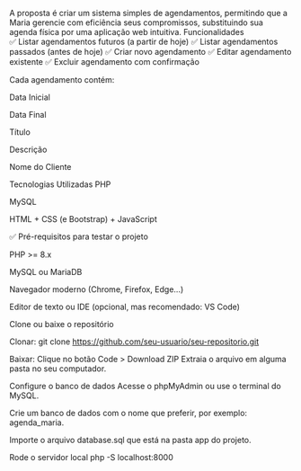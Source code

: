 A proposta é criar um sistema simples de agendamentos, permitindo que a Maria gerencie com eficiência seus compromissos, substituindo sua agenda física por uma aplicação web intuitiva.
Funcionalidades
<br>✅ Listar agendamentos futuros (a partir de hoje)
✅ Listar agendamentos passados (antes de hoje)
✅ Criar novo agendamento
✅ Editar agendamento existente
✅ Excluir agendamento com confirmação

Cada agendamento contém:

Data Inicial

Data Final

Título

Descrição

Nome do Cliente

Tecnologias Utilizadas
PHP

MySQL

HTML + CSS (e Bootstrap) + JavaScript 

✅ Pré-requisitos para testar o projeto

PHP >= 8.x

MySQL ou MariaDB

Navegador moderno (Chrome, Firefox, Edge...)

Editor de texto ou IDE (opcional, mas recomendado: VS Code)

Clone ou baixe o repositório

Clonar:
git clone https://github.com/seu-usuario/seu-repositorio.git

Baixar:
Clique no botão Code > Download ZIP
Extraia o arquivo em alguma pasta no seu computador.

Configure o banco de dados
Acesse o phpMyAdmin ou use o terminal do MySQL.

Crie um banco de dados com o nome que preferir, por exemplo: agenda_maria.

Importe o arquivo database.sql que está na pasta app do projeto.

Rode o servidor local
php -S localhost:8000

